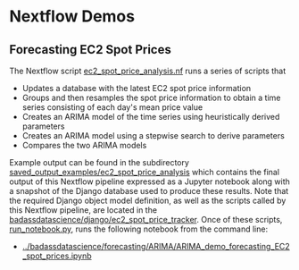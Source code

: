 # Nextflow Demos

## Forecasting EC2 Spot Prices

The Nextflow script [ec2_spot_price_analysis.nf](ec2_spot_price_analysis.nf) runs a series of scripts that

- Updates a database with the latest EC2 spot price information
- Groups and then resamples the spot price information to obtain a time series consisting of each day's mean price value
- Creates an ARIMA model of the time series using heuristically derived parameters
- Creates an ARIMA model using a stepwise search to derive parameters
- Compares the two ARIMA models

Example output can be found in the subdirectory [saved_output_examples/ec2_spot_price_analysis](saved_output_examples/ec2_spot_price_analysis) which contains the final output of this Nextflow pipeline expressed as a Jupyter notebook along with a snapshot of the Django database used to produce these results. Note that the required Django object model definition, as well as the scripts called by this Nextflow pipeline, are located in the [badassdatascience/django/ec2_spot_price_tracker](../badassdatascience/django/ec2_spot_price_tracker). Once of these scripts, [run_notebook.py](../badassdatascience/django/ec2_spot_price_tracker/scripts/run_notebook.py), runs the following notebook from the command line:

- [../badassdatascience/forecasting/ARIMA/ARIMA_demo_forecasting_EC2_spot_prices.ipynb](badassdatascience/forecasting/ARIMA/ARIMA_demo_forecasting_EC2_spot_prices.ipynb)



